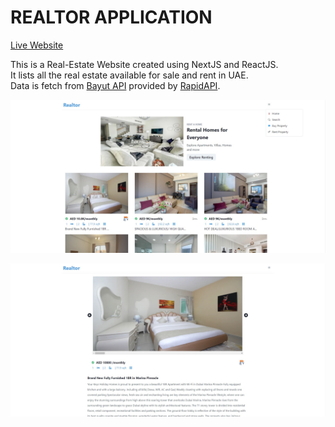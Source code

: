 REALTOR APPLICATION
===================

[Live Website](https://utkarsh-realestate.vercel.app/)

This is a Real-Estate Website created using NextJS and ReactJS.  
It lists all the real estate available for sale and rent in UAE.  
Data is fetch from [Bayut API](https://rapidapi.com/apidojo/api/bayut) provided by [RapidAPI](https://rapidapi.com/hub).  

![Main Page](/assets/images/main_page.jpg)  

![Real Estate Details Page](/assets/images/property_details.jpg)  